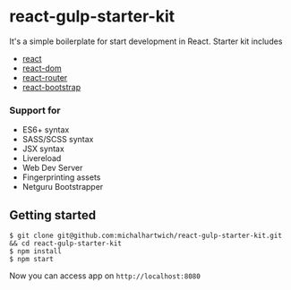 # react-gulp-starter-kit

It's a simple boilerplate for start development in React. Starter kit includes
* [react](https://github.com/facebook/react)
* [react-dom](https://github.com/facebook/react/tree/master/packages/react-dom)
* [react-router](https://github.com/rackt/react-router)
* [react-bootstrap](https://github.com/react-bootstrap/react-bootstrap)

### Support for
* ES6+ syntax
* SASS/SCSS syntax
* JSX syntax
* Livereload
* Web Dev Server
* Fingerprinting assets
* Netguru Bootstrapper

## Getting started

```
$ git clone git@github.com:michalhartwich/react-gulp-starter-kit.git && cd react-gulp-starter-kit
$ npm install
$ npm start
```

Now you can access app on `http://localhost:8080`
